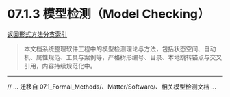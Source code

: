 # 07.1.3 模型检测（Model Checking）

[返回形式方法分支索引](./README.md)

> 本文档系统整理软件工程中的模型检测理论与方法，包括状态空间、自动机、属性规范、工具与案例等，严格树形编号、目录、本地跳转锚点与交叉引用，内容持续规范化中。

---

// ... 迁移自 07.1_Formal_Methods/、Matter/Software/、相关模型检测文档 ...
